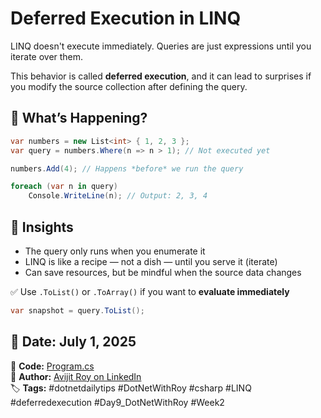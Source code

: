﻿# Deferred Execution in LINQ

LINQ doesn't execute immediately. Queries are just expressions until you iterate over them.

This behavior is called **deferred execution**, and it can lead to surprises if you modify the source collection after defining the query.

## 🔄 What’s Happening?

```csharp
var numbers = new List<int> { 1, 2, 3 };
var query = numbers.Where(n => n > 1); // Not executed yet

numbers.Add(4); // Happens *before* we run the query

foreach (var n in query)
    Console.WriteLine(n); // Output: 2, 3, 4
```

## 🧠 Insights
- The query only runs when you enumerate it
- LINQ is like a recipe — not a dish — until you serve it (iterate)
- Can save resources, but be mindful when the source data changes

✅ Use `.ToList()` or `.ToArray()` if you want to **evaluate immediately**

```csharp
var snapshot = query.ToList();
```

## 📅 Date: July 1, 2025
🔗 **Code:** [Program.cs](./Program.cs)  
🔗 **Author:** [Avijit Roy on LinkedIn](https://www.linkedin.com/in/HeyAvijitRoy/)  
🏷 **Tags:** #dotnetdailytips #DotNetWithRoy #csharp #LINQ #deferredexecution #Day9_DotNetWithRoy #Week2
